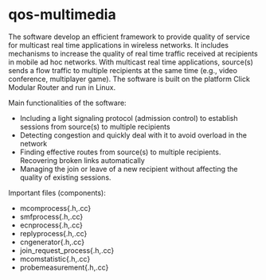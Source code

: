 # qos-multimedia
The software develop an efficient framework to provide quality of service for multicast real time applications in wireless networks.
It includes mechanisms to increase the quality of real time traffic received at recipients in mobile ad hoc networks. With multicast real time applications, source(s) sends a flow traffic to multiple recipients at the same time (e.g., video conference, multiplayer game).
The software is built on the platform Click Modular Router and run in Linux.  

Main functionalities of the software: 
+ Including a light signaling protocol (admission control) to establish sessions from source(s) to multiple recipients
+ Detecting congestion and quickly deal with it to avoid overload in the network
+ Finding effective routes from source(s) to multiple recipients. Recovering broken links automatically
+ Managing the join or leave of a new recipient without affecting the quality of existing sessions.

Important files (components):
+	mcomprocess{.h,.cc}
+	smfprocess{.h,.cc}
+	ecnprocess{.h,.cc}
+	replyprocess{.h,.cc}
+	cngenerator{.h,.cc}
+	join_request_process{.h,.cc}
+	mcomstatistic{.h,.cc}
+	probemeasurement{.h,.cc}
